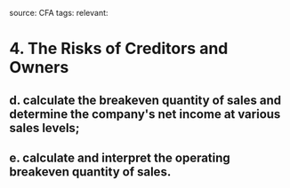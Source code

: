 source: CFA
tags: 
relevant: 

# 4. The Risks of Creditors and Owners

## d. calculate the breakeven quantity of sales and determine the company's net income at various sales levels;
## e. calculate and interpret the operating breakeven quantity of sales.

